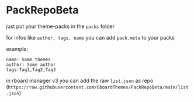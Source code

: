 # PackRepoBeta

just put your theme-packs in the `packs` folder

for infos like `author, tags, name` you can add `pack.meta` to your packs

example:
```
name: Some themes
author: Some author
tags:Tag1,Tag2,Tag3
```

in rboard manager v3 you can add the raw `list.json` as repo (`https://raw.githubusercontent.com/GboardThemes/PackRepoBeta/main/list.json`)